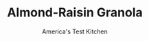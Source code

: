 ---
layout: ../../layouts/MarkdownPostLayout.astro
title: Almond-Raisin Granola
author: America's Test Kitchen
pubDate: 2023-03-15
description: "Life’s too short for dry, dusty, flavorless supermarket granola."
image_url: https://res.cloudinary.com/hksqkdlah/image/upload/ar_1:1,c_fill,dpr_2.0,f_auto,fl_lossy.progressive.strip_profile,g_faces:auto,q_auto:low,w_344/32026_sfs-almond-raisin-granola-12
tags: ["Gluten Free","Breakfast & Brunch"]
calories: 5561
protein: 7
carbohydrates: 43
fats: 
fiber: 5
ingredients: ["1/2 cup, vegetable oil","1/3 cup, maple syrup","1/3 cup packed (2 1/3 ounces), light brown sugar","4 teaspoons, vanilla extract","1/2 teaspoon, Salt","5 cups (15 ounces), old-fashioned rolled oats","2 cups (10 ounces) raw, almonds, chopped coarse","2 cups (10 ounces), raisins, chopped"]
serves: 16
time: "1 hour, plus 1 hour cooling"
instructions: ["Adjust oven rack to upper-middle position and heat oven to 325 degrees. Line rimmed baking sheet with parchment paper. Spray parchment with vegetable oil spray.","Whisk oil, maple syrup, sugar, vanilla, and salt together in large bowl. Fold in oats and almonds until thoroughly combined.","Transfer oat mixture to prepared sheet and spread across entire surface of sheet in even layer. Using stiff metal spatula, press down firmly on oat mixture until very compact. Bake until lightly browned, 35 to 40 minutes, rotating sheet halfway through baking.","Transfer sheet to wire rack and let granola cool completely, about 1 hour. Break cooled granola into pieces of desired size. Stir in raisins and serve. (Granola can be stored in airtight container for up to 2 weeks.)"]
nutrition: ["377 mg Potassium","225 mg Phosphorus","78 mg Calcium","2 mg Iron","127 mg Magnesium","77 mg Sodium","1 mg Zinc","17 g Fat","1 mg Niacin (B3)","11 g Monounsaturated","4 g Polyunsaturated","1 g Saturated","5 g Fiber","17 µg Folate (food)","18 g Sugars","1 µg Vitamin K","8 g Water","43 g Carbs","17 µg Folate equivalent (total)","7 g Protein","6 mg Vitamin E","347 kcal Energy","6 g Sugars, added","5561 calories"]
notes: "Do not use quick oats here. We prefer to chop the almonds by hand for even texture and superior crunch. (A food processor will chop whole nuts unevenly.) You can substitute an equal amount of slivered or sliced almonds, if desired."
---